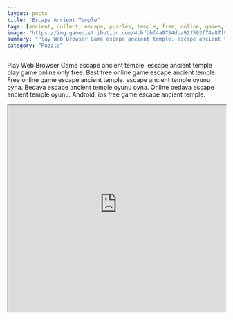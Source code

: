 ```yaml
---
layout: posts
title: "Escape Ancient Temple"
tags: [ancient, collect, escape, puzzles, temple, free, online, games, oyna, game, free, games, play, play, games]
image: "https://img.gamedistribution.com/4cbfbbf4a9734dba92f593f74e87f9d1.jpg"
summary: "Play Web Browser Game escape ancient temple. escape ancient temple play game online only free. Best free online game escape ancient temple. Free online game escape ancient temple. escape ancient temple oyunu oyna. Bedava escape ancient temple oyunu oyna. Online bedava escape ancient temple oyunu. Android, ios free game escape ancient temple."
category: "Puzzle"
---
```


Play Web Browser Game escape ancient temple. escape ancient temple play game online only free. Best free online game escape ancient temple. Free online game escape ancient temple. escape ancient temple oyunu oyna. Bedava escape ancient temple oyunu oyna. Online bedava escape ancient temple oyunu. Android, ios free game escape ancient temple.

<iframe width="100%" height="480px;" src="https://flash.gamedistribution.com?game=4cbfbbf4a9734dba92f593f74e87f9d1"></iframe>
